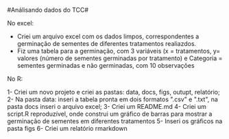 #Análisando dados do TCC#

No excel:
- Criei um arquivo excel com os dados limpos, correspondentes a germinação de sementes de diferentes tratamentos realiazdos. 
- Fiz uma tabela para a germinação, com 3 variáveis (x = tratamentos, y= valores (número de sementes germinadas por tratamento) e Categoria = sementes germinadas e não germinadas, com 10 observações


No R:

1- Criei um novo projeto e criei as pastas: data, docs, figs, outupt, relatório;
2- Na pasta data: inseri a tabela pronta em dois formatos ".csv" e ".txt", na pasta docs inseri o arquivo excel;
3- Criei um README.md
4- Criei um script.R reproduzível, onde construi um gráfico de barras para mostrar a germinação de sementes em diferentes tratamentos
5- Inseri os gráficos na pasta figs
6- Criei um relatório rmarkdown